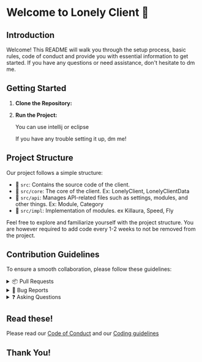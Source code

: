 # Welcome to Lonely Client 👋

## Introduction

Welcome! This README will walk you through the setup process, basic rules, code of conduct and provide you with essential information to get started. If you have any questions or need assistance, don't hesitate to dm me.
## Getting Started

1. **Clone the Repository:**

3. **Run the Project:**

   You can use intellij or eclipse

   If you have any trouble setting it up, dm me!

## Project Structure

Our project follows a simple structure:

- 📁 `src`: Contains the source code of the client.
- 📁 `src/core`: The core of the client. Ex: LonelyClient, LonelyClientData
- 📁 `src/api`: Manages API-related files such as settings, modules, and other things. Ex: Module, Category
- 📁 `src/impl`: Implementation of modules. ex Killaura, Speed, Fly

Feel free to explore and familiarize yourself with the project structure. You are however required to add code every 1-2 weeks to not be removed from the project.

## Contribution Guidelines

To ensure a smooth collaboration, please follow these guidelines:

<details>
<summary>📦 Pull Requests</summary>

1. Download the src and import it to github

*[here](https://www.youtube.com/watch?v=RJ9rvs294Zk&t=449s) is a guide that could help you set up the client.

2. Make sure your code adheres to the existing coding standards.

3. Test your changes thoroughly.

4. Open a pull request describing the changes you made and any relevant information.

5. Ensure that your branch is up-to-date with the main branch before creating the pull request.
   
</details>
<details>
<summary>🐛 Bug Reports</summary>

1. Clearly describe the issue, including steps to reproduce.

2. Provide any relevant error messages or screenshots.

3. Specify the version of the project in which the issue occurs.

</details>
<details>
<summary>❓ Asking Questions</summary>

If you have any questions or need clarification:

1. Check the existing issues to see if your question has already been addressed. Here is our [FAQ](FAQ.md)

2. If not, feel free to open a new issue with your question.

</details>

## Read these!
Please read our [Code of Conduct](CODE_OF_CONDUCT.md) and our [Coding guidelines](CODING_GUIDELINES.md)

## Thank You!

